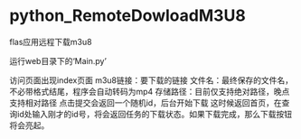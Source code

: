 # python_RemoteDowloadM3U8
flas应用远程下载m3u8

运行web目录下的‘Main.py’

访问页面出现index页面
m3u8链接：要下载的链接
文件名：最终保存的文件名，不必带格式结尾，程序会自动转码为mp4
存储路径：目前仅支持绝对路径，晚点支持相对路径
点击提交会返回一个随机id，后台开始下载
这时候返回首页，在查询id处输入刚才的id号，将会返回任务的下载状态。如果下载完成，那么下载按钮将会亮起。
